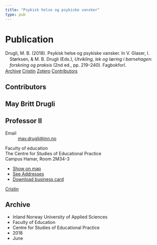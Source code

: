 ```yaml
---
title: "Psykisk helse og psykiske vansker"
type: pub
---
```

<h1>Publication</h1>
<article id="csl-bib-container-DSHB83GU" class="csl-bib-container">
  <div class="csl-bib-body" style="line-height: 1.35; padding-left: 1em; text-indent:-1em;">
  <div class="csl-entry">Drugli, M. B. (2018). Psykisk helse og psykiske vansker. In V. Glaser, I. St&#xF8;rksen, &amp; M. B. Drugli (Eds.), <i>Utvikling, lek og l&#xE6;ring i barnehagen: forskning og praksis</i> (2nd ed., pp. 219&#x2013;240). Fagbokforl.</div>
</div>
  <div class="csl-bib-buttons">
    <a href="#taxonomy-article-DSHB83GU" class="csl-bib-button">Archive</a>
    <a href="https://app.cristin.no/results/show.jsf?id=1594597" alt="Cristin URL" class="csl-bib-button">Cristin</a>
    <a href="http://zotero.org/groups/5022929/items/DSHB83GU" alt="Zotero URL" class="csl-bib-button">Zotero</a>
    <a href="#contributors-article-DSHB83GU" class="csl-bib-button">Contributors</a>
  </div>
  <div id="csl-bib-meta-container-DSHB83GU"></div>
</article>
<div id="csl-bib-meta-DSHB83GU" class="csl-bib-meta">
  <article id="contributors-article-DSHB83GU" class="contributors-article">
    <h1>Contributors</h1>
    <div class="personas">
<div class="vrtx-hinn-person-card">
<div class="photo">
<i class="lar la-user-circle missing-person"></i>
</div>
<div class="info">
<hgroup><h1>May Britt Drugli</h1>
<h2>Professor II</h2>
</hgroup><dl>
<dt>Email</dt>
<dd>
<a href="mailto:may.drugli@inn.no">may.drugli@inn.no</a>
</dd>
</dl>
<p>
Faculty of education<br>
The Centre for Studies of Educational Practice<br>
Campus Hamar,
Room 2M34-3
</p>
<ul class="vrtx-hinn-links">
<li><a href="https://www.google.com/maps?q=60.79582,11.07304">Show on map</a></li>
<li><a href="https://www.inn.no/english/find-an-employee/may-drugli.html#vrtx-hinn-addresses">See Addresses</a></li>
<li><a href="https://www.inn.no/english/find-an-employee/may-drugli.html?vrtx=vcf">Download business card</a></li>
</ul>
</div>
</div>
<a href="https://app.cristin.no/persons/show.jsf?id=29493" alt="Cristin URL" class="personas-cristin">Cristin</a>
</div>
  </article>
  <article id="taxonomy-article-DSHB83GU" class="taxonomy-article">
    <h1>Archive</h1>
    <ul>
      <li>Inland Norway University of Applied Sciences</li>
      <li>Faculty of Education</li>
      <li>Centre for Studies of Educational Practice</li>
      <li>2018</li>
      <li>June</li>
    </ul>
  </article>
</div>
